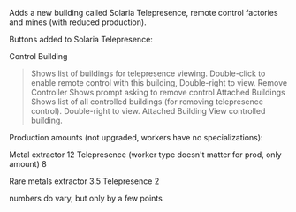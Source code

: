 Adds a new building called Solaria Telepresence, remote control factories and mines (with reduced production).

Buttons added to Solaria Telepresence:

Control Building
>Shows list of buildings for telepresence viewing.
>Double-click to enable remote control with this building, Double-right to view.
Remove Controller
>Shows prompt asking to remove control
Attached Buildings
>Shows list of all controlled buildings (for removing telepresence control).
>Double-right to view.
Attached Building
>View controlled building.


Production amounts (not upgraded, workers have no specializations):

Metal extractor
12
Telepresence (worker type doesn't matter for prod, only amount)
8

Rare metals extractor
3.5
Telepresence
2

numbers do vary, but only by a few points
